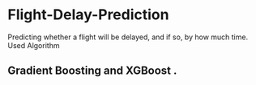 # Flight-Delay-Prediction
Predicting whether a flight will be delayed, and if so, by how much time.
Used Algorithm 
## Gradient Boosting and XGBoost .
